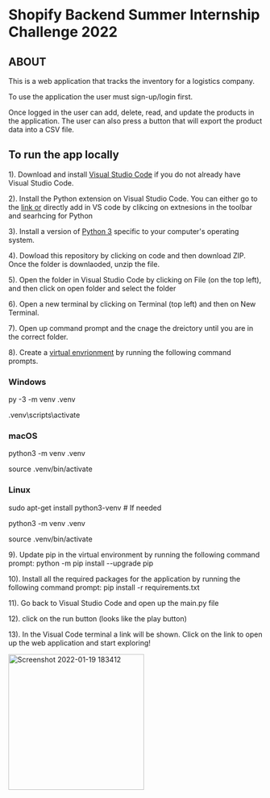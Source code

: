 # Shopify Backend Summer Internship Challenge 2022
## ABOUT 
This is a web application that tracks the inventory for a logistics company.

To use the application the user must sign-up/login first. 

Once logged in the user can add, delete, read, and  update the products in the application. The user can also press a button that will export the product data into a CSV file.  

## To run the app locally
1). Download and install [Visual Studio Code](https://code.visualstudio.com/) if you do not already have Visual Studio Code. 

2). Install the Python extension on Visual Studio Code. You can either go to the [link or](https://marketplace.visualstudio.com/items?itemName=ms-python.python) directly add in VS code by clikcing on extnesions in the toolbar and searhcing for Python

3). Install a version of [Python 3](https://www.python.org/downloads/) specific to your computer's operating system. 

4). Dowload this repository by clicking on code and then download ZIP. Once the folder is downlaoded, unzip the file.  

5). Open the folder in Visual Studio Code by clicking on File (on the top left), and then click on open folder and select the folder

6). Open a new terminal by clicking on Terminal (top left) and then on New Terminal.  

7). Open up command prompt and the cnage the dreictory until you are in the correct folder. 

8). Create a [virtual envrionment](https://docs.python.org/3/library/venv.html) by running the following command prompts. 

### Windows

py -3 -m venv .venv

.venv\scripts\activate

### macOS

python3 -m venv .venv

source .venv/bin/activate

### Linux

sudo apt-get install python3-venv # If needed

python3 -m venv .venv

source .venv/bin/activate


9). Update pip in the virtual environment by running the following command prompt: 
python -m pip install --upgrade pip

10). Install all the required packages for the application by running the following command prompt:
pip install -r requirements.txt

11). Go back to Visual Studio Code and open up the main.py file

12). click on the run button (looks like the play button)

13). In the Visual Code terminal a link will be shown. Click on the link to open up the web application and start exploring!

<img width="269" alt="Screenshot 2022-01-19 183412" src="https://user-images.githubusercontent.com/97998450/150235289-2eead31c-3c4b-4d25-a62e-554a0ee2988f.png">


